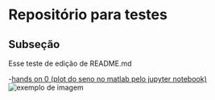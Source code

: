 # Repositório para testes
## Subseção
Esse teste de edição de README.md

-[hands on 0 (plot do seno no matlab pelo jupyter notebook)](https://github.com/jpmarques-13/JoaoPaulo_dco2004/blob/master/pratica1_matlab.ipynb)
![exemplo de imagem](https://image.slidesharecdn.com/fourierseries-160329162813/95/fourier-series-4-638.jpg?cb=1459268902)
